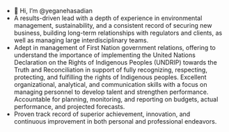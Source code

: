 - 👋 Hi, I’m @yeganehasadian
- A results-driven lead with a depth of experience in environmental management, sustainability, and a consistent record of securing new business, building long-term relationships with regulators and clients, as well as managing large interdisciplinary teams. 
- Adept in management of First Nation government relations, offering to understand the importance of implementing the United Nations Declaration on the Rights of Indigenous Peoples (UNDRIP) towards the Truth and Reconciliation in support of fully recognizing, respecting, protecting, and fulfilling the rights of Indigenous peoples. Excellent organizational, analytical, and communication skills with a focus on managing personnel to develop talent and strengthen performance. Accountable for planning, monitoring, and reporting on budgets, actual performance, and projected forecasts. 
- Proven track record of superior achievement, innovation, and continuous improvement in both personal and professional endeavors.

<!---
yeganehasadian/yeganehasadian is a ✨ special ✨ repository because its `README.md` (this file) appears on your GitHub profile.
You can click the Preview link to take a look at your changes.
--->
